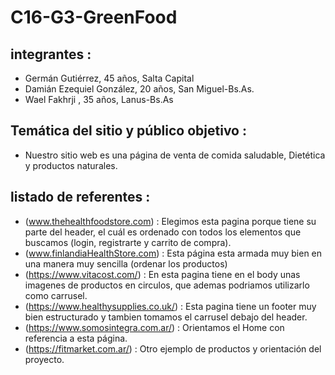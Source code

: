 # C16-G3-GreenFood
## integrantes :
- Germán Gutiérrez, 45 años, Salta Capital
- Damián Ezequiel González, 20 años, San Miguel-Bs.As.
- Wael Fakhrji , 35 años, Lanus-Bs.As

## Temática del sitio y público objetivo :
- Nuestro sitio web es una página de venta de comida saludable, Dietética y productos naturales.

## listado de referentes :
- (www.thehealthfoodstore.com) : Elegimos esta pagina porque tiene su parte del header, el cuál es ordenado con todos los elementos que buscamos (login, registrarte y carrito de compra).
- (www.finlandiaHealthStore.com) : Esta página esta armada muy bien en una manera muy sencilla (ordenar los productos)
- (https://www.vitacost.com/) : En esta pagina tiene en el body unas imagenes de productos en circulos,  que ademas podriamos utilizarlo como carrusel.
- (https://www.healthysupplies.co.uk/) : Esta pagina tiene un footer muy bien estructurado y tambien tomamos el carrusel debajo del header.
- (https://www.somosintegra.com.ar/) : Orientamos el Home con referencia a esta página.
- (https://fitmarket.com.ar/) : Otro ejemplo de productos y orientación del proyecto.
